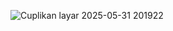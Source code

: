 ![Cuplikan layar 2025-05-31 201922](https://github.com/user-attachments/assets/21fdabde-eead-4347-8c29-3ebb36199623)
